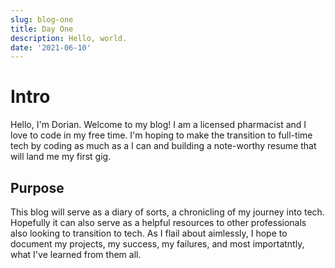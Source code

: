 ```yaml
---
slug: blog-one
title: Day One
description: Hello, world.
date: '2021-06-10'
---
```


# Intro

Hello, I'm Dorian. Welcome to my blog! I am a licensed pharmacist and I love to code in my free time. I'm hoping to make the transition to full-time tech
by coding as much as a I can and building a note-worthy resume that will land me my first gig.

## Purpose

This blog will serve as a diary of sorts, a chronicling of my journey into tech. Hopefully it can also serve as a helpful resources to other professionals also
looking to transition to tech. As I flail about aimlessly, I hope to document my projects, my success, my failures, and most importatntly, what I've learned
from them all.
